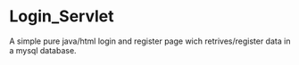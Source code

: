 # Login_Servlet
A simple pure java/html login and register page wich retrives/register data in a mysql database.
